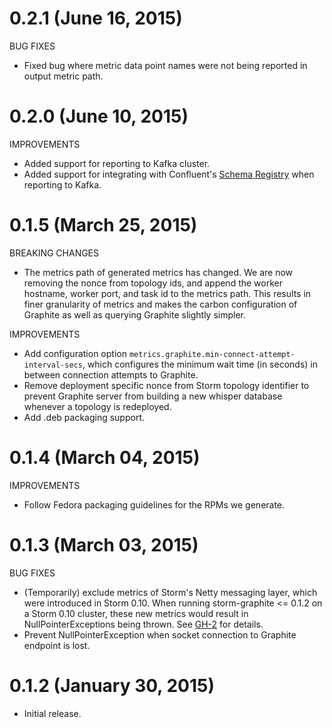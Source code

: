 # 0.2.1 (June 16, 2015)

BUG FIXES

* Fixed bug where metric data point names were not being reported in output metric path.

# 0.2.0 (June 10, 2015)

IMPROVEMENTS

* Added support for reporting to Kafka cluster.
* Added support for integrating with Confluent's [Schema Registry](https://github.com/confluentinc/schema-registry) when reporting to Kafka.


# 0.1.5 (March 25, 2015)

BREAKING CHANGES

* The metrics path of generated metrics has changed.  We are now removing the nonce from topology ids, and append the
  worker hostname, worker port, and task id to the metrics path.  This results in finer granularity of metrics and
  makes the carbon configuration of Graphite as well as querying Graphite slightly simpler.

IMPROVEMENTS

* Add configuration option `metrics.graphite.min-connect-attempt-interval-secs`, which configures the minimum wait time
  (in seconds) in between connection attempts to Graphite.
* Remove deployment specific nonce from Storm topology identifier to prevent Graphite server from building a new whisper
  database whenever a topology is redeployed.
* Add .deb packaging support.


# 0.1.4 (March 04, 2015)

IMPROVEMENTS

* Follow Fedora packaging guidelines for the RPMs we generate.


# 0.1.3 (March 03, 2015)

BUG FIXES

* (Temporarily) exclude metrics of Storm's Netty messaging layer, which were introduced in Storm 0.10.
  When running storm-graphite <= 0.1.2 on a Storm 0.10 cluster, these new metrics would result in
  NullPointerExceptions being thrown.
  See [GH-2](https://github.com/verisign/storm-graphite/issues/2) for details.
* Prevent NullPointerException when socket connection to Graphite endpoint is lost.


# 0.1.2 (January 30, 2015)

* Initial release.
